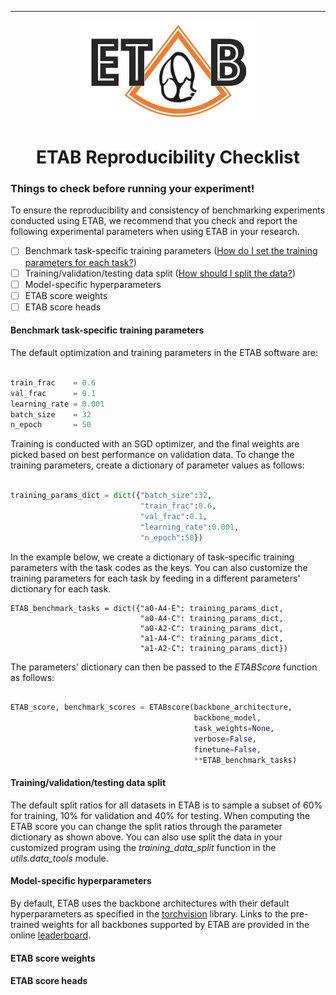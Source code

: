 ---------------

<p align="center">
  <img width="280" height="160" src="assets/etab_logo.png" />
</p>

<h1 align="center">
    <b> ETAB Reproducibility Checklist </b>
</h1>

### Things to check before running your experiment!

To ensure the reproducibility and consistency of benchmarking experiments conducted using ETAB, we recommend that you check and report the following experimental parameters when using ETAB in your research.

- [ ] Benchmark task-specific training parameters ([How do I set the training parameters for each task?](https://github.com/ahmedmalaa/ETAB/blob/main/docs/reproducibility_checklist.md#benchmark-task-specific-training-parameters))
- [ ] Training/validation/testing data split ([How should I split the data?](https://github.com/ahmedmalaa/ETAB/blob/main/docs/reproducibility_checklist.md#trainingvalidationtesting-data-split))
- [ ] Model-specific hyperparameters
- [ ] ETAB score weights
- [ ] ETAB score heads

#### Benchmark task-specific training parameters

The default optimization and training parameters in the ETAB software are:

```python

train_frac    = 0.6
val_frac      = 0.1
learning_rate = 0.001
batch_size    = 32
n_epoch       = 50

```

Training is conducted with an SGD optimizer, and the final weights are picked based on best performance on validation data. To change the training parameters, create a dictionary of parameter values as follows:

```python

training_params_dict = dict({"batch_size":32,
                             "train_frac":0.6,
                             "val_frac":0.1,
                             "learning_rate":0.001,
                             "n_epoch":50})

```

In the example below, we create a dictionary of task-specific training parameters with the task codes as the keys. You can also customize the training parameters for each task by feeding in a different parameters' dictionary for each task.

```
ETAB_benchmark_tasks = dict({"a0-A4-E": training_params_dict,
                             "a0-A4-C": training_params_dict,
                             "a0-A2-C": training_params_dict,
                             "a1-A4-C": training_params_dict,
                             "a1-A2-C": training_params_dict})

```

The parameters' dictionary can then be passed to the *ETABScore* function as follows:

```python

ETAB_score, benchmark_scores = ETABscore(backbone_architecture, 
                                         backbone_model, 
                                         task_weights=None, 
                                         verbose=False, 
                                         finetune=False,
                                         **ETAB_benchmark_tasks)

```

#### Training/validation/testing data split

The default split ratios for all datasets in ETAB is to sample a subset of 60% for training, 10% for validation and 40% for testing. When computing the ETAB score you can change the split ratios through the parameter dictionary as shown above. You can also use split the data in your customized program using the *training_data_split* function in the *utils.data_tools* module.

#### Model-specific hyperparameters

By default, ETAB uses the backbone architectures with their default hyperparameters as specified in the [torchvision](https://pytorch.org/vision/stable/models.html) library. Links to the pre-trained weights for all backbones supported by ETAB are provided in the online [leaderboard](https://github.com/ahmedmalaa/ETAB/blob/main/docs/leaderboard.md#etab-leaderboard).

#### ETAB score weights

#### ETAB score heads



